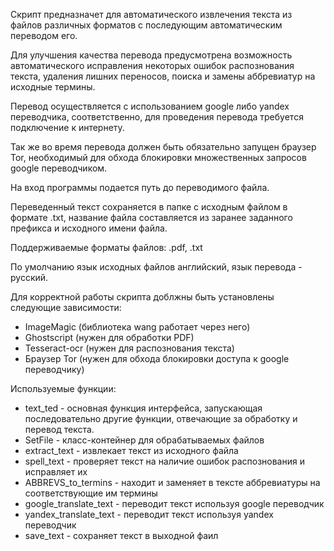 Скрипт предназначет для автоматического извлечения текста из файлов различных форматов
с последующим автоматическим переводом его. 

Для улучшения качества перевода предусмотрена возможность 
автоматического исправления некоторых ошибок распознования текста, удаления лишних переносов, 
поиска и замены аббревиатур на исходные термины. 

Перевод осуществляется с использованием google либо yandex переводчика, соответственно, 
для проведения перевода требуется подключение к интернету. 

Так же во время перевода должен быть обязательно запущен браузер Tor, 
необходимый для обхода блокировки множественных запросов google переводчиком.

На вход программы подается путь до переводимого файла.

Переведенный текст сохраняется в папке с исходным файлом в формате .txt, название файла составляется из
заранее заданного префикса и исходного имени файла.

Поддерживаемые форматы файлов: .pdf, .txt

По умолчанию язык исходных файлов английский, язык перевода - русский.

Для корректной работы скрипта доблжны быть установлены следующие зависимости:
- ImageMagic (библиотека wang работает через него)
- Ghostscript (нужен для обработки PDF)
- Tesseract-ocr (нужен для распознования текста)
- Браузер Tor (нужен для обхода блокировки доступа к google переводчику)

Используемые функции:
- text_ted - основная функция интерфейса, запускающая последовательно другие функции,
отвечающие за обработку и перевод текста.
- SetFile - класс-контейнер для обрабатываемых файлов
- extract_text - извлекает текст из исходного файла
- spell_text - проверяет текст на наличие ошибок распознования и исправляет их
- ABBREVS_to_termins - находит и заменяет в тексте аббревиатуры на соответствующие им термины
- google_translate_text - переводит текст используя google переводчик
- yandex_translate_text - переводит текст используя yandex переводчик
- save_text - сохраняет текст в выходной фаил
